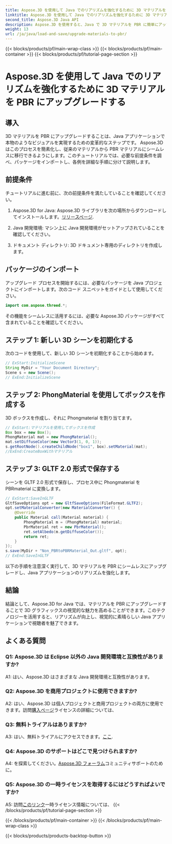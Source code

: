 ```yaml
---
title: Aspose.3D を使用して Java でのリアリズムを強化するために 3D マテリアルを PBR にアップグレードする
linktitle: Aspose.3D を使用して Java でのリアリズムを強化するために 3D マテリアルを PBR にアップグレードする
second_title: Aspose.3D Java API
description: Aspose.3D を使用すると、Java で 3D マテリアルを PBR に簡単にアップグレードできます。リアリズムを強化して魅力的なビジュアルを実現します。
weight: 13
url: /ja/java/load-and-save/upgrade-materials-to-pbr/
---
```


{{< blocks/products/pf/main-wrap-class >}}
{{< blocks/products/pf/main-container >}}
{{< blocks/products/pf/tutorial-page-section >}}

# Aspose.3D を使用して Java でのリアリズムを強化するために 3D マテリアルを PBR にアップグレードする

## 導入

3D マテリアルを PBR にアップグレードすることは、Java アプリケーションで本物のようなビジュアルを実現するための変革的なステップです。 Aspose.3D はこのプロセスを簡素化し、従来のマテリアルから PBR マテリアルにシームレスに移行できるようにします。このチュートリアルでは、必要な前提条件を調べ、パッケージをインポートし、各例を詳細な手順に分けて説明します。

## 前提条件

チュートリアルに進む前に、次の前提条件を満たしていることを確認してください。

1.  Aspose.3D for Java: Aspose.3D ライブラリを次の場所からダウンロードしてインストールします。[リリースページ](https://releases.aspose.com/3d/java/).

2. Java 開発環境: マシン上に Java 開発環境がセットアップされていることを確認してください。

3. ドキュメント ディレクトリ: 3D ドキュメント専用のディレクトリを作成します。

## パッケージのインポート

アップグレード プロセスを開始するには、必要なパッケージを Java プロジェクトにインポートします。次のコード スニペットをガイドとして使用してください。

```java
import com.aspose.threed.*;
```

その機能をシームレスに活用するには、必要な Aspose.3D パッケージがすべて含まれていることを確認してください。

## ステップ 1: 新しい 3D シーンを初期化する

次のコードを使用して、新しい 3D シーンを初期化することから始めます。

```java
// ExStart:InitializeScene
String MyDir = "Your Document Directory";
Scene s = new Scene();
// ExEnd:InitializeScene
```

## ステップ 2: PhongMaterial を使用してボックスを作成する

3D ボックスを作成し、それに Phongmaterial を割り当てます。

```java
// ExStart:マテリアルを使用してボックスを作成
Box box = new Box();
PhongMaterial mat = new PhongMaterial();
mat.setDiffuseColor(new Vector3(1, 0, 1));
s.getRootNode().createChildNode("box1", box).setMaterial(mat);
//ExEnd:CreateBoxWithマテリアル
```

## ステップ 3: GLTF 2.0 形式で保存する

シーンを GLTF 2.0 形式で保存し、プロセス中に Phongmaterial を PBRmaterial に変換します。

```java
// ExStart:SaveInGLTF
GltfSaveOptions opt = new GltfSaveOptions(FileFormat.GLTF2);
opt.setMaterialConverter(new MaterialConverter() {
    @Override
    public Material call(Material material) {
        PhongMaterial m = (PhongMaterial) material;
        PbrMaterial ret = new PbrMaterial();
        ret.setAlbedo(m.getDiffuseColor());
        return ret;
    }
});
s.save(MyDir + "Non_PBRtoPBRMaterial_Out.gltf", opt);
// ExEnd:SaveInGLTF
```

以下の手順を注意深く実行して、3D マテリアルを PBR にシームレスにアップグレードし、Java アプリケーションのリアリズムを強化します。

## 結論

結論として、Aspose.3D for Java では、マテリアルを PBR にアップグレードすることで 3D グラフィックスの視覚的な魅力を高めることができます。このテクノロジーを活用すると、リアリズムが向上し、視覚的に素晴らしい Java アプリケーションで視聴者を魅了できます。

## よくある質問

### Q1: Aspose.3D は Eclipse 以外の Java 開発環境と互換性がありますか?

A1: はい、Aspose.3D はさまざまな Java 開発環境と互換性があります。

### Q2: Aspose.3D を商用プロジェクトに使用できますか?

 A2: はい、Aspose.3D は個人プロジェクトと商用プロジェクトの両方に使用できます。訪問[購入ページ](https://purchase.aspose.com/buy)ライセンスの詳細については、

### Q3: 無料トライアルはありますか?

A3: はい、無料トライアルにアクセスできます。[ここ](https://releases.aspose.com/).

### Q4: Aspose.3D のサポートはどこで見つけられますか?

A4: を探索してください。[Aspose.3D フォーラム](https://forum.aspose.com/c/3d/18)コミュニティサポートのために。

### Q5: Aspose.3D の一時ライセンスを取得するにはどうすればよいですか?

 A5: 訪問[このリンク](https://purchase.aspose.com/temporary-license/)一時ライセンス情報については、
{{< /blocks/products/pf/tutorial-page-section >}}

{{< /blocks/products/pf/main-container >}}
{{< /blocks/products/pf/main-wrap-class >}}

{{< blocks/products/products-backtop-button >}}
